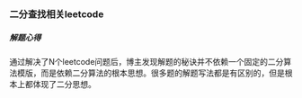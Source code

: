 ### 二分查找相关leetcode

##### 解题心得
通过解决了N个leetcode问题后，博主发现解题的秘诀并不依赖一个固定的二分算法模版，而是依赖二分算法的根本思想。很多题的解题写法都是有区别的，但是根本上都体现了二分思想。